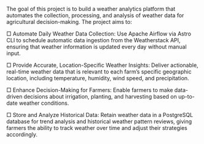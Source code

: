 The goal of this project is to build a weather analytics platform that automates the collection, processing, and analysis of weather data for agricultural decision-making. The project aims to:

□ Automate Daily Weather Data Collection: Use Apache Airflow via Astro CLI to schedule automatic data ingestion from the Weatherstack API, ensuring that weather information is updated every day without manual input.

□ Provide Accurate, Location-Specific Weather Insights: Deliver actionable, real-time weather data that is relevant to each farm’s specific geographic location, including temperature, humidity, wind speed, and precipitation.

□ Enhance Decision-Making for Farmers: Enable farmers to make data-driven decisions about irrigation, planting, and harvesting based on up-to-date weather conditions.

□ Store and Analyze Historical Data: Retain weather data in a PostgreSQL database for trend analysis and historical weather pattern reviews, giving farmers the ability to track weather over time and adjust their strategies accordingly.
